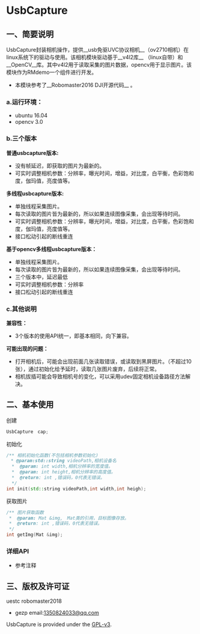 # UsbCapture

## 一、简要说明

UsbCapture封装相机操作，提供__usb免驱UVC协议相机__（ov2710相机）在linux系统下的驱动与使用。该相机模块驱动基于__v4l2库__ （linux自带）和__OpenCV__库。其中v4l2用于读取采集的图片数据，opencv用于显示图片。该模块作为RMdemo一个组件进行开发。

* 本模块参考了__Robomaster2016 DJI开源代码__ 。

### a.运行环境：

* ubuntu 16.04
* opencv 3.0

### b.三个版本

__普通usbcapture版本:__

* 没有帧延迟，即获取的图片为最新的。
* 可实时调整相机参数：分辨率，曝光时间，增益，对比度，白平衡，色彩饱和度，伽玛值，亮度值等。

__多线程usbcapture版本:__

* 单独线程采集图片。
* 每次读取的图片皆为最新的，所以如果连续图像采集，会出现等待时间。
* 可实时调整相机参数：分辨率，曝光时间，增益，对比度，白平衡，色彩饱和度，伽玛值，亮度值等。
* 接口松动引起的断线重连

__基于opencv多线程usbcapture版本：__

- 单独线程采集图片。
- 每次读取的图片皆为最新的，所以如果连续图像采集，会出现等待时间。
- 三个版本中，延迟最低
- 可实时调整相机参数：分辨率
- 接口松动引起的断线重连

### c.其他说明

__兼容性：__

* 3个版本的使用API统一，即基本相同，向下兼容。

__可能出现的问题：__

* 打开相机后，可能会出现前面几张读取错误，或读取到黑屏图片。（不超过10张），通过初始化给予延时，读取几张图片废弃，后续将正常。
* 相机拔插可能会导致相机号的变化，可以采用udev固定相机设备路径方法解决。

## 二、基本使用

创建

```c++
UsbCapture　cap;
```

初始化

```c++
/** 相机初始化函数(不包括相机参数初始化)
　* @param:std::string videoPath,相机设备名
  *  @param: int width,相机分辨率的宽度值。
  *  @param: int height,相机分辨率的高度值。
  *  @return: int ,错误码，0代表无错误。
  */
int init(std::string videoPath,int width,int heigh);
```

获取图片

```c++
/** 图片获取函数
 *  @param: Mat &img,　Mat类的引用，目标图像存放。
 *  @return: int ,错误码，0代表无错误。
 */
int getImg(Mat &img);
```

### 详细API

* 参考注释

## 三、版权及许可证

uestc robomaster2018

- gezp email:1350824033@qq.com

UsbCapture is provided under the [GPL-v3](COPYING).

